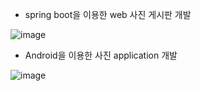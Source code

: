 
- spring boot을 이용한 web 사진 게시판 개발

![image](https://github.com/user-attachments/assets/1e45e40a-4d60-40eb-8128-c5ed5b880750)

- Android을 이용한 사진 application 개발

![image](https://github.com/user-attachments/assets/1070a127-29aa-40b2-b4a3-89cc62de6e17)
